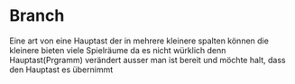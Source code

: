 # Branch #

Eine art von eine Hauptast der in mehrere kleinere spalten können
die kleinere bieten viele Spielräume da es nicht würklich denn Hauptast(Prgramm) verändert
ausser man ist bereit und möchte halt, dass den Hauptast es übernimmt
